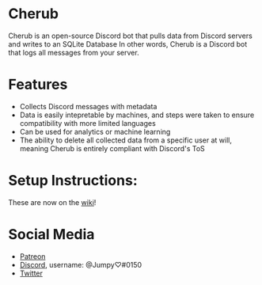 # Cherub

Cherub is an open-source Discord bot that pulls data from Discord servers and writes to an SQLite Database
In other words, Cherub is a Discord bot that logs all messages from your server.

# Features
- Collects Discord messages with metadata
- Data is easily intepretable by machines, and steps were taken to ensure compatibility with more limited languages
- Can be used for analytics or machine learning
- The ability to delete all collected data from a specific user at will, meaning Cherub is entirely compliant with Discord's ToS

# Setup Instructions:
These are now on the [wiki](https://github.com/Jumpyvonvagabond/cherub/wiki)!

# Social Media
- [Patreon](https://patreon.com/jumpyvonvagabond)
- [Discord](https://discord.gg/calamari), username: @Jumpy♡#0150
- [Twitter](https://twitter.com/J_umpy)
